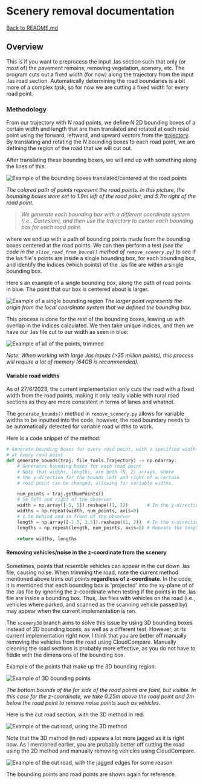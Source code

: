 # Scenery removal documentation

[Back to README.md](README.md)

## Overview

This is if you want to preprocess the input .las section such that only (or most of) the pavement remains; removing vegetation, scenery, etc. The program cuts out a fixed width (for now) along the trajectory from the input .las road section. Automatically determining the road boundaries is a bit more of a complex task, so for now we are cutting a fixed width for every road point.

### Methodology

From our trajectory with $N$ road points, we define $N$ 2D bounding boxes of a certain width and length that are then translated and rotated at each road point using the forward, leftward, and upward vectors from the [trajectory](Trajectory.md). By translating and rotating the $N$ bounding boxes to each road point, we are defining the region of the road that we will cut out.

After translating these bounding boxes, we will end up with something along the lines of this:

![Example of the bounding boxes translated/centered at the road points](images/example_bounding_region.png)

*The colored path of points represent the road points. In this picture, the bounding boxes were set to 1.9m left of the road point, and 5.7m right of the road point.*

> *We generate each bounding box with a different coordinate system (i.e., Cartesian), and then use the trajectory to center each bounding box for each road point.*

where we end up with a path of bounding points made from the bounding boxes centered at the road points. We can then perform a test *(see the code in the ``slice_road_from_bound()`` method of ``remove_scenery.py``)* to see if the las file's points are inside a single bounding box, for each bounding box, and identify the indices (which points) of the .las file are within a single bounding box.

Here's an example of a single bounding box, along the path of road points in blue. The point that our box is centered about is larger.

![Example of a single bounding region](images/example_single_bounding_region.png)
*The larger point represents the origin from the local coordinate system that we defined the bounding box.*

This process is done for the rest of the bounding boxes, leaving us with overlap in the indices calculated. We then take unique indices, and then we have our .las file cut to our width as seen in blue:

![Example of all of the points, trimmed](images/example_bounding_region_with_trimmed.png)

*Note: When working with large .las inputs (>35 million points), this process will require a lot of memory (64GB is recommended).*

#### Variable road widths

As of 27/6/2023, the current implementation only cuts the road with a fixed width from the road points, making it only really viable with rural road sections as they are more consistent in terms of lanes and whatnot.

The ``generate_bounds()`` method in ``remove_scenery.py`` allows for variable widths to be inputted into the code, however, the road boundary needs to be automatically detected for variable road widths to work.

Here is a code snippet of the method:

```python
# Generate bounding boxes for every road point, with a specified width and length
# at every road point
def generate_bounds(traj: file_tools.Trajectory) -> np.ndarray:
    # Generates bounding boxes for each road point
    # Note that widths, lengths, are both (N, 2) arrays, where 
    # the y-direction for the bounds left and right of a certain
    # road point can be changed, allowing for variable widths.

    num_points = traj.getNumPoints()
    # 5m left and right of the observer
    width = np.array([-5, 5]).reshape((1, 2))       # In the y-direction 
    widths = np.repeat(width, num_points, axis=0)
    # 1.5m behind and in front of the observer
    length = np.array([-1.5, 1.5]).reshape((1, 2))  # In the x-direction
    lengths = np.repeat(length, num_points, axis=0) # Repeats the lengths

    return widths, lengths
```

#### Removing vehicles/noise in the z-coordinate from the scenery

Sometimes, points that resemble vehicles can appear in the cut down .las file, causing noise. When trimming the road, note the current method mentioned above trims out points **regardless of z-coordinate**. In the code, it is mentioned that each bounding box is 'projected' into the xy-plane of of the .las file by ignoring the z-coordinate when testing if the points in the .las file are inside a bounding box. Thus, .las files with vehicles on the road (i.e., vehicles where parked, and scanned as the scanning vehicle passed by) may appear when the current implementation is ran.

The ``scenery3d`` branch aims to solve this issue by using 3D bounding boxes instead of 2D bounding boxes, as well as a different test. However, at its current implementation right now, I think that you are better off manually removing the vehicles from the road using CloudCompare. Manually cleaning the road sections is probably more effective, as you do not have to fiddle with the dimensions of the bounding box.

Example of the points that make up the 3D bounding region:

![Example of 3D bounding points](images/example_3d_bounding_region.png)

*The bottom bounds of the far side of the road points are faint, but visible. In this case for the z-coordinate, we take 0.25m above the road point and 2m below the road point to remove noise points such as vehicles.*

Here is the cut road section, with the 3D method in red.

![Example of the cut road, using the 3D method](images/example_3d_bounding_region_with_trimmed.png)

Note that the 3D method (in red) appears a lot more jagged as it is right now. As I mentioned earlier, you are probably better off cutting the road using the 2D method and manually removing vehicles using CloudCompare.

![Example of the cut road, with the jagged edges for some reason](images/example_3d_trimmed_jagged.png)

The bounding points and road points are shown again for reference.
